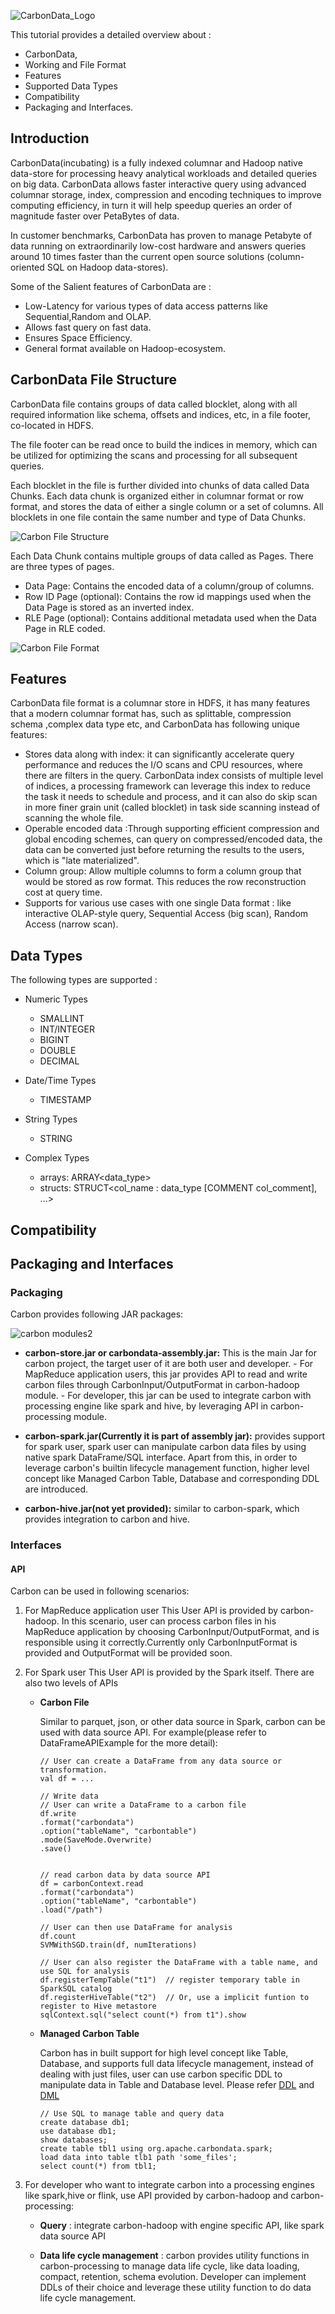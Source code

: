 <!--
    Licensed to the Apache Software Foundation (ASF) under one
    or more contributor license agreements.  See the NOTICE file
    distributed with this work for additional information
    regarding copyright ownership.  The ASF licenses this file
    to you under the Apache License, Version 2.0 (the
    "License"); you may not use this file except in compliance
    with the License.  You may obtain a copy of the License at

      http://www.apache.org/licenses/LICENSE-2.0

    Unless required by applicable law or agreed to in writing,
    software distributed under the License is distributed on an
    "AS IS" BASIS, WITHOUT WARRANTIES OR CONDITIONS OF ANY
    KIND, either express or implied.  See the License for the
    specific language governing permissions and limitations
    under the License.
-->

![CarbonData_Logo](../docs/images/format/CarbonData_logo.png?raw=true)

This tutorial provides a detailed overview about : 

* CarbonData, 
* Working and File Format
* Features
* Supported Data Types
* Compatibility
* Packaging and Interfaces.

##  Introduction

CarbonData(incubating) is a fully indexed columnar and Hadoop native data-store for processing heavy analytical workloads and detailed queries on big data. CarbonData allows  faster interactive query using advanced columnar storage, index, compression and encoding techniques to improve computing efficiency, in turn it will help speedup queries an order of magnitude faster over PetaBytes of data.
 
In customer benchmarks, CarbonData has proven to manage Petabyte of data running on extraordinarily low-cost hardware and answers queries around 10 times faster than the current open source solutions (column-oriented SQL on Hadoop data-stores).

Some of the Salient features of CarbonData are :
* Low-Latency for various types of data access patterns like Sequential,Random and OLAP.
* Allows fast query on fast data.
* Ensures Space Efficiency.
* General format available on Hadoop-ecosystem.

##  CarbonData File Structure

CarbonData file contains groups of data called blocklet, along with all required information like schema, offsets and indices, etc, in a file footer, co-located in HDFS.

The file footer can be read once to build the indices in memory, which can be utilized for optimizing the scans and processing for all subsequent queries.

Each blocklet in the file is further divided into chunks of data called Data Chunks. Each data chunk is organized either in columnar format or row format, and stores the data of either a single column or a set of columns. All blocklets in one file contain the same number and type of Data Chunks.

![Carbon File Structure](../docs/images/format/carbon_data_file_structure_new.png?raw=true)

Each Data Chunk contains multiple groups of data called as Pages. There are three types of pages.
* Data Page: Contains the encoded data of a column/group of columns.
* Row ID Page (optional): Contains the row id mappings used when the Data Page is stored as an inverted index.
* RLE Page (optional): Contains additional metadata used when the Data Page in RLE coded.

![Carbon File Format](../docs/images/format/carbon_data_format_new.png?raw=true)

##  Features

CarbonData file format is a columnar store in HDFS, it has many features that a modern columnar format has, such as splittable, compression schema ,complex data type etc, and CarbonData has following unique features:

* Stores data along with index: it can significantly accelerate query performance and reduces the I/O scans and CPU resources, where there are filters in the query. CarbonData index consists of multiple level of indices, a processing framework can leverage this index to reduce the task it needs to schedule and process, and it can also do skip scan in more finer grain unit (called blocklet) in task side scanning instead of scanning the whole file.
* Operable encoded data :Through supporting efficient compression and global encoding schemes, can query on compressed/encoded data, the data can be converted just before returning the results to the users, which is "late materialized".
* Column group: Allow multiple columns to form a column group that would be stored as row format. This reduces the row reconstruction cost at query time.
* Supports for various use cases with one single Data format : like interactive OLAP-style query, Sequential Access (big scan), Random Access (narrow scan).

##  Data Types

The following types are supported :

* Numeric Types
  * SMALLINT 
  * INT/INTEGER
  * BIGINT 
  * DOUBLE
  * DECIMAL

* Date/Time Types
  * TIMESTAMP
 
* String Types
  * STRING

* Complex Types
  * arrays: ARRAY<data_type>
  * structs: STRUCT<col_name : data_type [COMMENT col_comment], ...>
  
##  Compatibility

  
##  Packaging and Interfaces

###  Packaging
Carbon provides following JAR packages:

![carbon modules2](https://cloud.githubusercontent.com/assets/6500698/14255195/831c6e90-fac5-11e5-87ab-3b16d84918fb.png)

- **carbon-store.jar or carbondata-assembly.jar:** This is the main Jar for carbon project, the target user of it are both user and developer. 
      - For MapReduce application users, this jar provides API to read and write carbon files through CarbonInput/OutputFormat in carbon-hadoop module.
      - For developer, this jar can be used to integrate carbon with processing engine like spark and hive, by leveraging API in carbon-processing module.

- **carbon-spark.jar(Currently it is part of assembly jar):** provides support for spark user, spark user can manipulate carbon data files by using native spark DataFrame/SQL interface. Apart from this, in order to leverage carbon's builtin lifecycle management function, higher level concept like Managed Carbon Table, Database and corresponding DDL are introduced.

- **carbon-hive.jar(not yet provided):** similar to carbon-spark, which provides integration to carbon and hive.

###  Interfaces

####  API
Carbon can be used in following scenarios:

1. For MapReduce application user
   This User API is provided by carbon-hadoop. In this scenario, user can process carbon files in his MapReduce application by choosing CarbonInput/OutputFormat, and is responsible using it correctly.Currently only CarbonInputFormat is provided and OutputFormat will be provided soon.
   
2. For Spark user 
   This User API is provided by the Spark itself. There are also two levels of APIs
   * **Carbon File**
      
      Similar to parquet, json, or other data source in Spark, carbon can be used with data source API. For example(please refer to DataFrameAPIExample for the more detail):
      ```
      // User can create a DataFrame from any data source or transformation.
      val df = ...
  
      // Write data
      // User can write a DataFrame to a carbon file
      df.write
      .format("carbondata")
      .option("tableName", "carbontable")
      .mode(SaveMode.Overwrite)
      .save()
  
  
      // read carbon data by data source API
      df = carbonContext.read
      .format("carbondata")
      .option("tableName", "carbontable")
      .load("/path")
  
      // User can then use DataFrame for analysis
      df.count
      SVMWithSGD.train(df, numIterations)
  
      // User can also register the DataFrame with a table name, and use SQL for analysis
      df.registerTempTable("t1")  // register temporary table in SparkSQL catalog
      df.registerHiveTable("t2")  // Or, use a implicit funtion to register to Hive metastore
      sqlContext.sql("select count(*) from t1").show
      ```
   
   * **Managed Carbon Table**
   
      Carbon has in built support for high level concept like Table, Database, and supports full data lifecycle management, instead of dealing with just files, user can use carbon specific DDL to manipulate data in Table and Database level. Please refer [DDL](https://github.com/HuaweiBigData/carbondata/wiki/Language-Manual:-DDL) and [DML](https://github.com/HuaweiBigData/carbondata/wiki/Language-Manual:-DML)
      ```
      // Use SQL to manage table and query data
      create database db1;
      use database db1;
      show databases;
      create table tbl1 using org.apache.carbondata.spark;
      load data into table tlb1 path 'some_files';
      select count(*) from tbl1;
      ```
 
3.   For developer who want to integrate carbon into a processing engines like spark,hive or flink, use API provided by carbon-hadoop and carbon-processing:
       - **Query** : integrate carbon-hadoop with engine specific API, like spark data source API 
      
       - **Data life cycle management** : carbon provides utility functions in carbon-processing to manage data life cycle, like data loading, compact, retention, schema evolution. Developer can implement DDLs of their choice and leverage these utility function to do data life cycle management.
  
   






   


